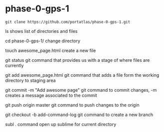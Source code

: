 # phase-0-gps-1
    git clone https://github.com/portatlas/phase-0-gps-1.git
ls
shows list of directories and files

cd phase-0-gps-1/
change directory

touch awesome_page.html
create a new file

git status
git command that provides us with a stage of where files are currently

git add awesome_page.html
git command that adds a file form the working directory to staging area

git commit -m "Add awesome page"
git command to commit changes, -m creates a message associated to the commit

git push origin master
git command to push changes to the origin

git checkout -b add-command-log
git command to create a new branch

subl .
command open up sublime for current directory
